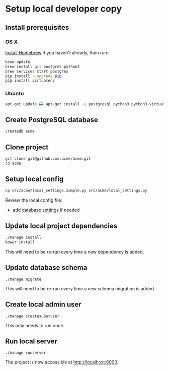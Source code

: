 # Setup local developer copy

## Install prerequisites

### OS X

[Install Homebrew](http://brew.sh/) if you haven't already, then run:

```bash
brew update
brew install git postgres python3
brew services start postgres
pip install --upgrade pip
pip install virtualenv
```

### Ubuntu

```bash
apt-get update && apt-get install -y postgresql python3 python3-virtualenv
```

## Create PostgreSQL database

```bash
createdb acme
```

## Clone project

```bash
git clone git@github.com:acme/acme.git
cd acme
```

## Setup local config

```bash
cp src/acme/local_settings.sample.py src/acme/local_settings.py
```

Review the local config file:

* add [database settings](https://docs.djangoproject.com/en/1.9/ref/settings/#databases) if needed

## Update local project dependencies

```bash
./manage install
bower install
```

This will need to be re-run every time a new dependency is added.

## Update database schema

```
./manage migrate
```

This will need to be re-run every time a new schema migration is added.

## Create local admin user

```
./manage createsuperuser
```

This only needs to run once.

## Run local server

```
./manage runserver
```

The project is now accessible at <http://localhost:8000>.
